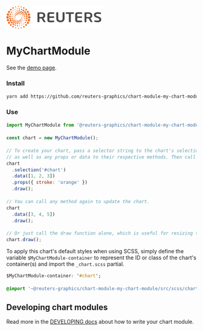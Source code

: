 ![](./badge.svg)

# MyChartModule

See the [demo page](https://reuters-graphics.github.io/chart-module-my-chart-module/).

### Install

```bash
yarn add https://github.com/reuters-graphics/chart-module-my-chart-module.git
```

### Use

```javascript
import MyChartModule from '@reuters-graphics/chart-module-my-chart-module';

const chart = new MyChartModule();

// To create your chart, pass a selector string to the chart's selection method,
// as well as any props or data to their respective methods. Then call draw.
chart
  .selection('#chart')
  .data([1, 2, 3])
  .props({ stroke: 'orange' })
  .draw();

// You can call any method again to update the chart.
chart
  .data([3, 4, 5])
  .draw();

// Or just call the draw function alone, which is useful for resizing the chart.
chart.draw();
```

To apply this chart's default styles when using SCSS, simply define the variable `$MyChartModule-container` to represent the ID or class of the chart's container(s) and import the `_chart.scss` partial.

```CSS
$MyChartModule-container: '#chart';

@import '~@reuters-graphics/chart-module-my-chart-module/src/scss/chart';
```

## Developing chart modules

Read more in the [DEVELOPING docs](./DEVELOPING.md) about how to write your chart module.
